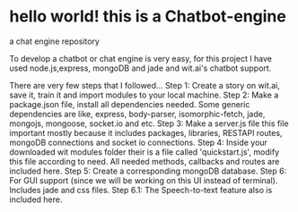 # hello world! this is a Chatbot-engine
a chat engine repository

To develop a chatbot or chat engine is very easy, for this project I have used node.js,express, mongoDB and jade and 
wit.ai's chatbot support.

There are very few steps that I followed...
Step 1: Create a story on wit.ai, save it, train it and import modules to your local machine.
Step 2: Make a package.json file, install all dependencies needed.
        Some generic dependencies are like, express, body-parser, isomorphic-fetch, jade, mongojs, mongoose, socket.io and etc.
Step 3: Make a server.js file
        this file important mostly because it includes packages, libraries, RESTAPI routes, mongoDB connections and socket io connections.
Step 4: Inside your downloaded wit modules folder their is a file called 'quickstart.js', modify this file according to need.
        All needed methods, callbacks and routes are included here.
Step 5: Create a corresponding mongoDB database.
Step 6: For GUI support (since we will be working on this UI instead of terminal).
        Includes jade and css files.
        Step 6.1: The Speech-to-text feature also is included here.
